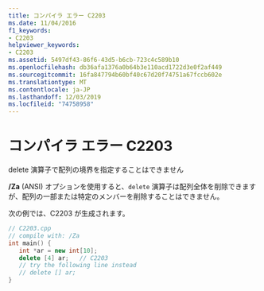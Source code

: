 ```yaml
---
title: コンパイラ エラー C2203
ms.date: 11/04/2016
f1_keywords:
- C2203
helpviewer_keywords:
- C2203
ms.assetid: 5497df43-86f6-43d5-b6cb-723c4c589b10
ms.openlocfilehash: db36afa1376a0b64b3e110acd1722d3e0f2af449
ms.sourcegitcommit: 16fa847794b60bf40c67d20f74751a67fccb602e
ms.translationtype: MT
ms.contentlocale: ja-JP
ms.lasthandoff: 12/03/2019
ms.locfileid: "74758958"
---
```

# <a name="compiler-error-c2203"></a>コンパイラ エラー C2203

delete 演算子で配列の境界を指定することはできません

**/Za** (ANSI) オプションを使用すると、`delete` 演算子は配列全体を削除できますが、配列の一部または特定のメンバーを削除することはできません。

次の例では、C2203 が生成されます。

```cpp
// C2203.cpp
// compile with: /Za
int main() {
   int *ar = new int[10];
   delete [4] ar;   // C2203
   // try the following line instead
   // delete [] ar;
}
```
